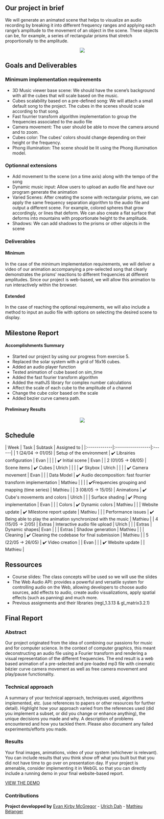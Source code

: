 ## Our project in brief

We will generate an animated scene that helps to visualize an audio recording by breaking it into different frequency ranges and applying each range’s amplitude to the movement of an object in the scene. These objects can be, for example, a series of rectangular prisms that stretch proportionally to the amplitude.

<div align="center">
<img src="https://raw.githubusercontent.com/cicero-mt/cicero-mt.github.io/master/sound_bars_example.png">
</div>

## Goals and Deliverables

### Minimum implementation requirements

* 3D Music viewer base scene: We should have the scene’s background with all the cubes that will scale based on the music.
* Cubes scalability based on a pre-defined song: We will attach a small default song to the project. The cubes in the scenes should scale according to that song.
* Fast fourrier transform algorithm implementation to group the frequencies associated to the audio file
* Camera movement: The user should be able to move the camera around and to zoom.
* Cubes color: The cubes’ colors should change depending on their height or the frequency.
* Phong illumination: The scene should be lit using the Phong illumination model.

### Optionnal extensions

* Add movement to the scene (on a time axis) along with the tempo of the song
* Dynamic music input: Allow users to upload an audio file and have our program generate the animation
* Varied Scenes: After creating the scene with rectangular prisms, we can apply the same frequency separation algorithm to the audio file and output a different scene. For example, colored spheres that grow accordingly, or lines that deform. We can also create a flat surface that deforms into mountains with proportionate height to the amplitude.
* Shadows: We can add shadows to the prisms or other objects in the scene

### Deliverables

#### Minimum

In the case of the minimum implementation requirements, we will deliver a video of our animation accompanying a pre-selected song that clearly demonstrates the prisms’ reactions to different frequencies at different amplitudes. Since our project is web-based, we will allow this animation to run interactively within the browser.

#### Extended

In the case of reaching the optional requirements, we will also include a method to input an audio file with options on selecting the desired scene to display.

## Milestone Report

#### Accomplishments Summary

* Started our project by using our progress from exercise 5.
* Replaced the solar system with a grid of 16x16 cubes.
* Added an audio player function
* Tested animation of cube based on sim_time
* Added the fast fourier transform algorithm
* Added the mathJS library for complex number calculations
* Affect the scale of each cube to the amplitude of a channel
* Change the cube color based on the scale
* Added bezier curve camera path.

#### Preliminary Results

<div align="center">
<img src="https://raw.githubusercontent.com/cicero-mt/cicero-mt.github.io/master/Milestone_Sound_Bars.png">
</div>

## Schedule

| Week      | Task        | Subtask | Assigned to |
|:-------------|:------------------|:------|
| 1 (24/04 -> 01/05) | Setup of the environment | :heavy_check_mark: Librairies configuration | Evan |
|                    |                          | :heavy_check_mark: Initial scene            | Evan |
| 2 (01/05 -> 08/05) | Scene items  | :heavy_check_mark: Cubes | Ulrich  |
|                    |              | :heavy_check_mark: Skybox | Ulrich |
|                    |              | :heavy_check_mark: Camera movement | Evan |
|                    | Data Model | :heavy_check_mark: Audio decomposition: fast fourrier transform implementation  | Mathieu |
|                    |            | :heavy_check_mark:Frequencies grouping and mapping (time series) | Mathieu |
| 3 (08/05 -> 15/05) | Animations | :heavy_check_mark: Cube's movements and colors | Ulrich |
|                    | Surface shading | :heavy_check_mark: Phong implementation | Evan |
|                    | Colors | :heavy_check_mark: Dynamic colors | Mathieu |
|                    | Website update | :heavy_check_mark: Milestone report update |  Mathieu  |
|                    | Performance issues | :heavy_check_mark: Being able to play the animation synchronized with the music | Mathieu |
| 4 (15/05 -> 2/05) | Extras | Interactive audio file upload  | Ulrich |
|                   | Extras | Dynamic shapes| Evan |
|                   | Extras | Shadow generation | Mathieu |
|                   | Cleaning | :heavy_check_mark: Cleaning the codebase for final submission | Mathieu |
| 5 (22/05 -> 26/05) | :heavy_check_mark: Video creation |  |  Evan  |
|                    | :heavy_check_mark: Website update |  |  Mathieu  |

## Ressources

* Course slides: The class concepts will be used so we will use the slides
* The Web Audio API: provides a powerful and versatile system for controlling audio on the Web, allowing developers to choose audio sources, add effects to audio,       create audio visualizations, apply spatial effects (such as panning) and much more.
* Previous assignments and their libraries (regl_1.3.13 & gl_matrix3.2.1)

## Final Report
### Abstract 
Our project originated from the idea of combining our passions for music and for computer science. In the context of computer graphics, this meant deconstructing an audio file using a Fourier transform and rendering a visual representation of the different frequencies. The end result is a web based animation of a pre-selected and pre-loaded mp3 file with cinematic bézier curve camera movement as well as free camera movement and play/pause functionality.

### Technical approach
A summary of your technical approach, techniques used, algorithms implemented, etc. (use references to papers or other resources for further detail). Highlight how your approach varied from the references used (did you implement a subset, or did you change or enhance anything), the unique decisions you made and why.
A description of problems encountered and how you tackled them. Please also document any failed experiments/efforts you made.

### Results

Your final images, animations, video of your system (whichever is relevant). You can include results that you think show off what you built but that you did not have time to go over on presentation day. If your project is amenable, consider implementing it in WebGL so that you can directly include a running demo in your final website-based report.

[VIEW THE DEMO](./project/index.html)

### Contributions

**Project developped by** 
[Evan Kirby McGregor](https://github.com/EKM224) - 
[Ulrich Dah](https://github.com/ulrichdah) -
[Mathieu Bélanger](https://github.com/cicero-mt)
